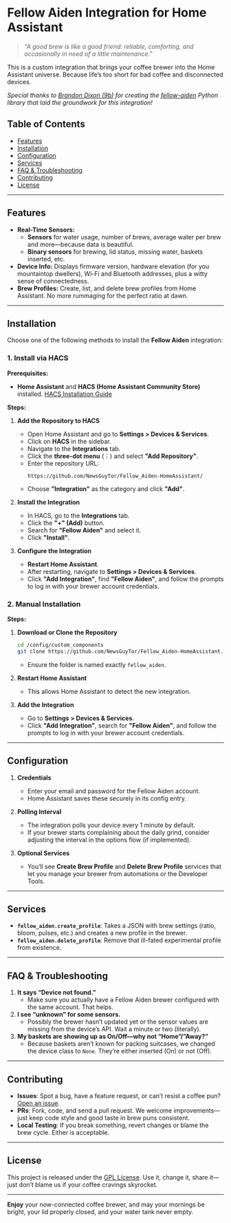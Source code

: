 # Fellow Aiden Integration for Home Assistant

> *“A good brew is like a good friend: reliable, comforting, and occasionally in need of a little maintenance.”*  

This is a custom integration that brings your coffee brewer into the Home Assistant universe. Because life’s too short for bad coffee and disconnected devices.

*Special thanks to [Brandon Dixon (9b)](https://github.com/9b) for creating the [fellow-aiden](https://github.com/9b/fellow-aiden) Python library that laid the groundwork for this integration!*

## Table of Contents
- [Features](#features)
- [Installation](#installation)
- [Configuration](#configuration)
- [Services](#services)
- [FAQ & Troubleshooting](#faq--troubleshooting)
- [Contributing](#contributing)
- [License](#license)

---

## Features

- **Real-Time Sensors:**
  - **Sensors** for water usage, number of brews, average water per brew and more—because data is beautiful.
  - **Binary sensors** for brewing, lid status, missing water, baskets inserted, etc.  
- **Device Info:** Displays firmware version, hardware elevation (for you mountaintop dwellers), Wi-Fi and Bluetooth addresses, plus a witty sense of connectedness.
- **Brew Profiles:** Create, list, and delete brew profiles from Home Assistant. No more rummaging for the perfect ratio at dawn.


---

## Installation

Choose one of the following methods to install the **Fellow Aiden** integration:

### 1. Install via HACS

**Prerequisites:**
- **Home Assistant** and **HACS (Home Assistant Community Store)** installed. [HACS Installation Guide](https://hacs.xyz/docs/installation/prerequisites)

**Steps:**

1. **Add the Repository to HACS**
   - Open Home Assistant and go to **Settings > Devices & Services**.
   - Click on **HACS** in the sidebar.
   - Navigate to the **Integrations** tab.
   - Click the **three-dot menu** (⋮) and select **"Add Repository"**.
   - Enter the repository URL:
     ```
     https://github.com/NewsGuyTor/Fellow_Aiden-HomeAssistant/
     ```
   - Choose **"Integration"** as the category and click **"Add"**.

2. **Install the Integration**
   - In HACS, go to the **Integrations** tab.
   - Click the **"+" (Add)** button.
   - Search for **"Fellow Aiden"** and select it.
   - Click **"Install"**.

3. **Configure the Integration**
   - **Restart Home Assistant**.
   - After restarting, navigate to **Settings > Devices & Services**.
   - Click **"Add Integration"**, find **"Fellow Aiden"**, and follow the prompts to log in with your brewer account credentials.

### 2. Manual Installation

**Steps:**

1. **Download or Clone the Repository**
   ```bash
   cd /config/custom_components
   git clone https://github.com/NewsGuyTor/Fellow_Aiden-HomeAssistant.git fellow_aiden
   ```
   - Ensure the folder is named exactly `fellow_aiden`.

2. **Restart Home Assistant**
   - This allows Home Assistant to detect the new integration.

3. **Add the Integration**
   - Go to **Settings > Devices & Services**.
   - Click **"Add Integration"**, search for **"Fellow Aiden"**, and follow the prompts to log in with your brewer account credentials.

---

## Configuration

1. **Credentials**  
   - Enter your email and password for the Fellow Aiden account.  
   - Home Assistant saves these securely in its config entry.

2. **Polling Interval**  
   - The integration polls your device every 1 minute by default.  
   - If your brewer starts complaining about the daily grind, consider adjusting the interval in the options flow (if implemented).

3. **Optional Services**  
   - You’ll see **Create Brew Profile** and **Delete Brew Profile** services that let you manage your brewer from automations or the Developer Tools.

---

## Services
- **`fellow_aiden.create_profile`**: Takes a JSON with brew settings (ratio, bloom, pulses, etc.) and creates a new profile in the brewer.  
- **`fellow_aiden.delete_profile`**: Remove that ill-fated experimental profile from existence.

---

## FAQ & Troubleshooting

1. **It says “Device not found.”**  
   - Make sure you actually have a Fellow Aiden brewer configured with the same account. That helps.  
2. **I see “unknown” for some sensors.**  
   - Possibly the brewer hasn’t updated yet or the sensor values are missing from the device’s API. Wait a minute or two (literally).  
3. **My baskets are showing up as On/Off—why not “Home”/”Away?”**  
   - Because baskets aren’t known for packing suitcases, we changed the device class to `None`. They’re either inserted (On) or not (Off).

---

## Contributing

- **Issues**: Spot a bug, have a feature request, or can’t resist a coffee pun? [Open an issue](https://github.com/yourusername/fellow_aiden/issues).  
- **PRs**: Fork, code, and send a pull request. We welcome improvements—just keep code style and good taste in brew puns consistent.  
- **Local Testing**: If you break something, revert changes or blame the brew cycle. Either is acceptable.

---

## License

This project is released under the [GPL License](LICENSE). Use it, change it, share it—just don’t blame us if your coffee cravings skyrocket.

---

**Enjoy** your now-connected coffee brewer, and may your mornings be bright, your lid properly closed, and your water tank never empty.
